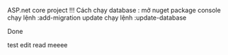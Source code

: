 ASP.net core project !!!
Cách chạy database :
mở nuget package console
chạy lệnh :add-migration update
chạy lệnh :update-database

Done

test edit read meeee

